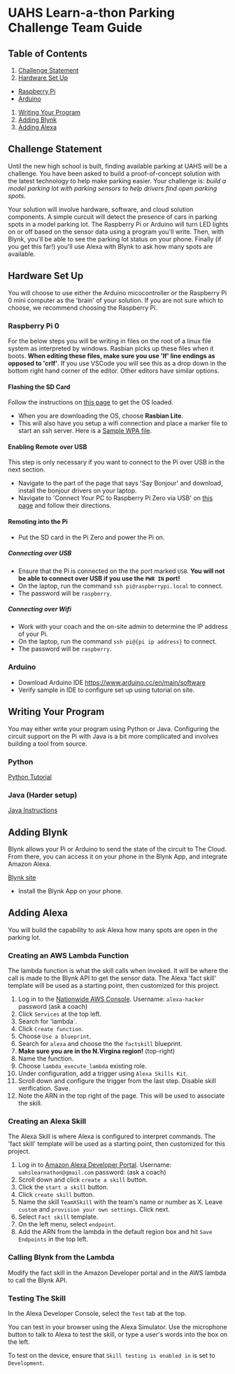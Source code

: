 # UAHS Learn-a-thon Parking Challenge Team Guide

## Table of Contents
1. [Challenge Statement](#Challenge-statement)
1. [Hardware Set Up](#Hardware-Set-up)
 * [Raspberry Pi](#Raspberry-pi)
 * [Arduino](#Arduino)
1. [Writing Your Program](#Writing-Your-Program)
1. [Adding Blynk](#Adding-Blynk)
1. [Adding Alexa](#Adding-Alexa)

## Challenge Statement

Until the new high school is built, finding available parking at UAHS will be a challenge. You have been asked to build a proof-of-concept solution with the latest technology to help make parking easier. Your challenge is: *build a model parking lot with parking sensors to help drivers find open parking spots.* 

Your solution will involve hardware, software, and cloud solution components. A simple curcuit will detect the presence of cars in parking spots in a model parking lot. The Raspberry Pi or Arduino will turn LED lights on or off based on the sensor data using a program you'll write. Then, with Blynk, you'll be able to see the parking lot status on your phone. Finally (if you get this far!) you'll use Alexa with Blynk to ask how many spots are available. 

## Hardware Set Up

You will choose to use either the Arduino micocontroller or the Raspberry Pi 0 mini computer as the 'brain' of your solution. If you are not sure which to choose, we recommend choosing the Raspberry Pi. 

### Raspberry Pi 0
For the below steps you will be writing in files on the root of a linux file system as interpreted by windows. Rasbian picks up these files when it boots.  **When editing these files, make sure you use 'lf' line endings as opposed to 'crlf'**.  If you use VSCode you will see this as a drop down in the bottom right hand corner of the editor.  Other editors have similar options.
 
#### Flashing the SD Card
Follow the instructions on [this page](https://styxit.com/2017/03/14/headless-raspberry-setup.html) to get the OS loaded.  
* When you are downloading the OS, choose **Rasbian Lite**. 
* This will also have you setup a wifi connection and place a marker file to start an ssh server. Here is a [Sample WPA file](https://github.com/kamahl437/hackfiles/blob/master/wpa_supplicant.conf).

#### Enabling Remote over USB
This step is only necessary if you want to connect to the Pi over USB in the next section. 

* Navigate to the part of the page that says 'Say Bonjour' and download, install the bonjour drivers on your laptop.
* Navigate to 'Connect Your PC to Raspberry Pi Zero via USB' on [this page](https://www.makeuseof.com/tag/directly-connect-raspberry-pi-without-internet/) and follow their directions.

#### Remoting into the Pi

* Put the SD card in the Pi Zero and power the Pi on. 

##### Connecting over USB
* Ensure that the Pi is connected on the the port marked `USB`. **You will not be able to connect over USB if you use the `PWR IN` port!**
* On the laptop, run the command `ssh pi@raspberrypi.local` to connect. 
* The password will be `raspberry`.

##### Connecting over Wifi

* Work with your coach and the on-site admin to determine the IP address of your Pi. 
* On the laptop, run the command `ssh pi@{pi ip address}` to connect. 
* The password will be `raspberry`. 

### Arduino

* Download Arduino IDE https://www.arduino.cc/en/main/software 
* Verify sample in IDE to configure set up using tutorial on site. 

## Writing Your Program

You may either write your program using Python or Java. Configuring the circuit support on the Pi with Java is a bit more complicated and involves building a tool from source. 

### Python
[Python Tutorial](https://raspberrypihq.com/making-a-led-blink-using-the-raspberry-pi-and-python/)

### Java (Harder setup)
[Java Instructions](java.md)

## Adding Blynk

Blynk allows your Pi or Arduino to send the state of the circuit to The Cloud. From there, you can access it on your phone in the Blynk App, and integrate Amazon Alexa.  

[Blynk site](https://www.blynk.cc/)

* Install the Blynk App on your phone. 

## Adding Alexa

You will build the capability to ask Alexa how many spots are open in the parking lot. 

### Creating an AWS Lambda Function

The lambda function is what the skill calls when invoked. It will be where the call is made to the Blynk API to get the sensor data. The Alexa 'fact skill' template will be used as a starting point, then customized for this project. 

1. Log in to the [Nationwide AWS Console](https://blue-eagle.signin.aws.amazon.com/console). Username: `alexa-hacker` password (ask a coach)
1. Click `Services` at the top left. 
1. Search for 'lambda`. 
1. Click `Create function`.
1. Choose `Use a blueprint`.
1. Search for `alexa` and choose the the `factskill` blueprint.
1. **Make sure you are in the N.Virgina region!** (top-right)
1. Name the function. 
1. Choose `lambda_execute_lambda` existing role. 
1. Under configuration, add a trigger using `Alexa Skills Kit`. 
1. Scroll down and configure the trigger from the last step. Disable skill verification. Save. 
1. Note the ARN in the top right of the page. This will be used to associate the skill. 

### Creating an Alexa Skill

The Alexa Skill is where Alexa is configured to interpret commands. The 'fact skill' template will be used as a starting point, then customized for this project. 

1. Log in to [Amazon Alexa Developer Portal](http://developer.amazon.com/alexa). Username: `uahslearnathon@gmail.com` password: (ask a coach)
1. Scroll down and click `create a skill` button. 
1. Click the `start a skill` button. 
1. Click `create skill` button. 
1. Name the skill `TeamXSkill` with the team's name or number as X. Leave `custom` and `provision your own settings`. Click next.
1. Select `Fact skill` template. 
1. On the left menu, select `endpoint`. 
1. Add the ARN from the lambda in the default region box and hit `Save Endpoints` in the top left. 

### Calling Blynk from the Lambda

Modify the fact skill in the Amazon Developer portal and in the AWS lambda to call the Blynk API. 

### Testing The Skill

In the Alexa Developer Console, select the `Test` tab at the top. 

You can test in your browser using the Alexa Simulator. Use the microphone button to talk to Alexa to test the skill, or type a user's words into the box on the left.

To test on the device, ensure that `Skill testing is enabled in` is set to `Development`. 
